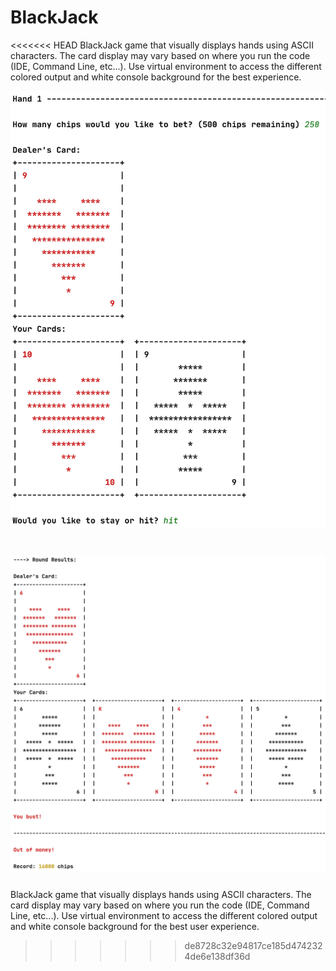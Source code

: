 # BlackJack
<<<<<<< HEAD
BlackJack game that visually displays hands using ASCII characters. The card display may vary based on where you run the code (IDE, Command Line, etc...). Use virtual environment to access the different colored output and white console background for the best experience.

![](images/displayone.png)

![](images/displaytwo.png)
=======
BlackJack game that visually displays hands using ASCII characters. The card display may vary based on where you run the code (IDE, Command Line, etc...). Use virtual environment to access the different colored output and white console background for the best user experience.
>>>>>>> de8728c32e94817ce185d4742324de6e138df36d
